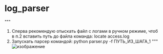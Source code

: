 # log_parser
"""
1. Сперва рекомендую отыскать файл с логами в ручном режиме, чтоб в п.2 вставить путь до файла
команда: locate access.log
2. Запускать парсер командой: python parser.py -f ПУТЬ_ИЗ_ШАГА_1
"""
![изображение](https://user-images.githubusercontent.com/88431811/207435925-0e4a377e-6574-446c-b119-4dce0defefa8.png)
